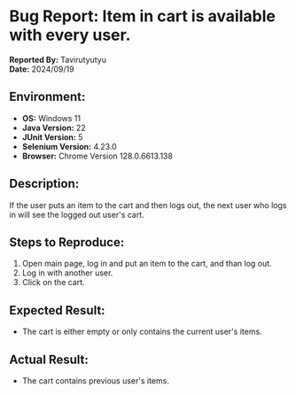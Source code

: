 # Bug Report: Item in cart is available with every user.

**Reported By:** Tavirutyutyu  
**Date:** 2024/09/19

## Environment:
- **OS:** Windows 11
- **Java Version:** 22
- **JUnit Version:** 5
- **Selenium Version:** 4.23.0
- **Browser:** Chrome Version 128.0.6613.138

## Description:
If the user puts an item to the cart and then logs out, 
the next user who logs in will see the logged out user's cart.

## Steps to Reproduce:
1. Open main page, log in and put an item to the cart, and than log out.
2. Log in with another user.
3. Click on the cart.

## Expected Result:
- The cart is either empty or only contains the current user's items.

## Actual Result:
- The cart contains previous user's items.




